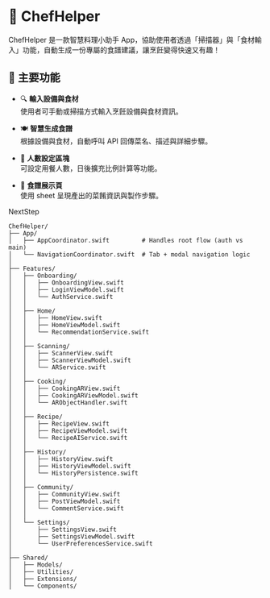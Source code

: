 # 🍳 ChefHelper

ChefHelper 是一款智慧料理小助手 App，協助使用者透過「掃描器」與「食材輸入」功能，自動生成一份專屬的食譜建議，讓烹飪變得快速又有趣！

## 📱 主要功能

- 🔍 **輸入設備與食材**  
  使用者可手動或掃描方式輸入烹飪設備與食材資訊。

- 🍽 **智慧生成食譜**  
  根據設備與食材，自動呼叫 API 回傳菜名、描述與詳細步驟。

- 👥 **人數設定區塊**  
  可設定用餐人數，日後擴充比例計算等功能。

- 🧾 **食譜展示頁**  
  使用 sheet 呈現產出的菜餚資訊與製作步驟。

NextStep
```
ChefHelper/
├── App/
│   ├── AppCoordinator.swift         # Handles root flow (auth vs main)
│   └── NavigationCoordinator.swift  # Tab + modal navigation logic
│
├── Features/
│   ├── Onboarding/
│   │   ├── OnboardingView.swift
│   │   ├── LoginViewModel.swift
│   │   └── AuthService.swift
│   │
│   ├── Home/
│   │   ├── HomeView.swift
│   │   ├── HomeViewModel.swift
│   │   └── RecommendationService.swift
│   │
│   ├── Scanning/
│   │   ├── ScannerView.swift
│   │   ├── ScannerViewModel.swift
│   │   └── ARService.swift
│   │
│   ├── Cooking/
│   │   ├── CookingARView.swift
│   │   ├── CookingARViewModel.swift
│   │   └── ARObjectHandler.swift
│   │
│   ├── Recipe/
│   │   ├── RecipeView.swift
│   │   ├── RecipeViewModel.swift
│   │   └── RecipeAIService.swift
│   │
│   ├── History/
│   │   ├── HistoryView.swift
│   │   ├── HistoryViewModel.swift
│   │   └── HistoryPersistence.swift
│   │
│   ├── Community/
│   │   ├── CommunityView.swift
│   │   ├── PostViewModel.swift
│   │   └── CommentService.swift
│   │
│   └── Settings/
│       ├── SettingsView.swift
│       ├── SettingsViewModel.swift
│       └── UserPreferencesService.swift
│
├── Shared/
│   ├── Models/
│   ├── Utilities/
│   ├── Extensions/
│   └── Components/
```


